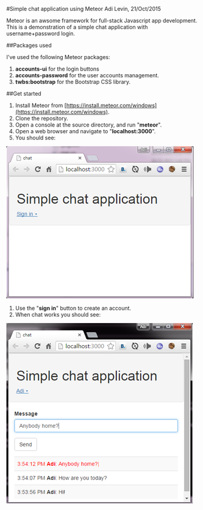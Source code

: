 #Simple chat application using Meteor
Adi Levin, 21/Oct/2015

Meteor is an awsome framework for full-stack Javascript app development.
This is a demonstration of a simple chat application with username+password login.

##Packages used

I've used the following Meteor packages:

1. **accounts-ui** for the login buttons
1. **accounts-password** for the user accounts management.
1. **twbs:bootstrap** for the Bootstrap CSS library.

##Get started

1. Install Meteor from [https://install.meteor.com/windows](https://install.meteor.com/windows).
1. Clone the repository.
1. Open a console at the source directory, and run "**meteor**".
1. Open a web browser and navigate to "**localhost:3000**".
1. You should see:

  ![](screen0.png)
1. Use the "**sign in**" button to create an account.
1. When chat works you should see:

  ![](screen1.png)
